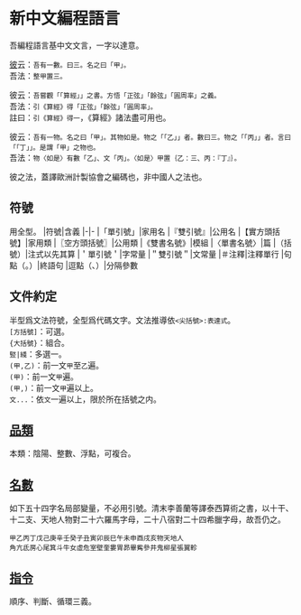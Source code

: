 # 新中文編程語言

吾編程語言基中文文言，一字以達意。

[彼](https://github.com/wenyan-lang/wiki/blob/master/Syntax-Cheatsheet.md)云：`吾有一數。曰三。名之曰「甲」。`\
吾法：`整甲置三。`

彼云：`吾嘗觀「「算經」」之書。方悟「正弦」「餘弦」「圓周率」之義。`\
吾法：`引《算經》得「正弦」「餘弦」「圓周率」。`\
註曰：`引《算經》得一`，《算經》諸法盡可用也。

彼云：`吾有一物。名之曰「甲」。其物如是。物之「「乙」」者。數曰三。物之「「丙」」者。言曰「「丁」」。是謂「甲」之物也。`\
吾法：`物〈如是〉有數「乙」、文「丙」。〈如是〉甲置｛乙：三、丙：『丁』｝。`

彼之法，蓋譯歐洲計製協會之編碼也，非中國人之法也。

## 符號
用全型。
|符號|含義
|-|-
|「單引號」|家用名
|『雙引號』|公用名
|【實方頭括號】|家用類
|〖空方頭括號〗|公用類
|《雙書名號》|模組
|〈單書名號〉|篇
|（括號）|注式以先其算
|＇單引號＇|字常量
|＂雙引號＂|文常量
|＃注釋|注釋單行
|句點（。）|終語句
|逗點（、）|分隔參數

## 文件約定
半型爲文法符號，全型爲代碼文字。文法推導依`<尖括號>:表達式`。\
`[方括號]`：可選。\
`{大括號}`：組合。\
`竪|綫`：多選一。\
`(甲,乙)`：前一文`甲`至`乙`遍。\
`(甲)`：前一文`甲`遍。\
`(甲,)`：前一文`甲`遍以上。\
`文...`：依`文`一遍以上，限於所在括號之内。

## [品類](./types.md)
本類：陰陽、整數、浮點，可複合。

## [名數](./expressions.md)
如下五十四字名局部變量，不必用引號。清末李善蘭等譯泰西算術之書，以十干、十二支、天地人物對二十六羅馬字母，二十八宿對二十四希臘字母，故吾仍之。
```
甲乙丙丁戊己庚辛壬癸子丑寅卯辰巳午未申酉戌亥物天地人
角亢氐房心尾箕斗牛女虛危室壁奎婁胃昴畢觜參井鬼柳星張翼軫
```
## [指令](./statements.md)
順序、判斷、循環三義。
